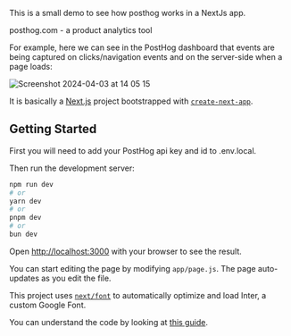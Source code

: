 This is a small demo to see how posthog works in a NextJs app.

posthog.com - a product analytics tool

For example, here we can see in the PostHog dashboard that events are being captured on clicks/navigation events and on the server-side when a page loads:

![Screenshot 2024-04-03 at 14 05 15](https://github.com/rmcsharry/posthog-nextjs/assets/1156100/7e3e8d79-6863-45b9-b094-9f194f72308c)


It is basically a [Next.js](https://nextjs.org/) project bootstrapped with [`create-next-app`](https://github.com/vercel/next.js/tree/canary/packages/create-next-app).

## Getting Started

First you will need to add your PostHog api key and id to .env.local.

Then run the development server:

```bash
npm run dev
# or
yarn dev
# or
pnpm dev
# or
bun dev
```

Open [http://localhost:3000](http://localhost:3000) with your browser to see the result.

You can start editing the page by modifying `app/page.js`. The page auto-updates as you edit the file.

This project uses [`next/font`](https://nextjs.org/docs/basic-features/font-optimization) to automatically optimize and load Inter, a custom Google Font.

You can understand the code by looking at [this guide](https://posthog.com/tutorials/nextjs-app-directory-analytics).
